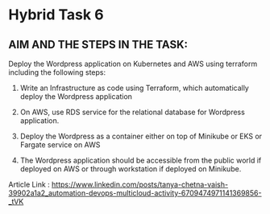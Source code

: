 # Hybrid Task 6
## AIM AND THE STEPS IN THE TASK:

Deploy the Wordpress application on Kubernetes and AWS using terraform including the following steps:

1. Write an Infrastructure as code using Terraform, which automatically deploy the Wordpress application

2. On AWS, use RDS service for the relational database for Wordpress application.

3. Deploy the Wordpress as a container either on top of Minikube or EKS or Fargate service on AWS

4. The Wordpress application should be accessible from the public world if deployed on AWS or through workstation if deployed on Minikube.
  
 Article Link : https://www.linkedin.com/posts/tanya-chetna-vaish-39902a1a2_automation-devops-multicloud-activity-6709474971141369856-_tVK
